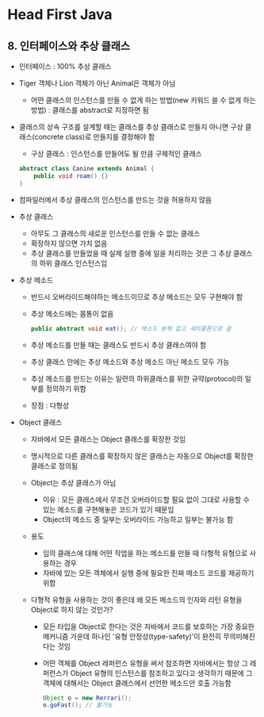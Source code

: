 # Head First Java

## 8. 인터페이스와 추상 클래스

- 인터페이스 : 100% 추상 클래스

- Tiger 객체나 Lion 객체가 아닌 Animal은 객체가 아님

  - 어떤 클래스의 인스턴스를 만들 수 없게 하는 방법(new 키워드 쓸 수 없게 하는 방법) : 클래스를 abstract로 지정하면 됨

- 클래스의 상속 구조를 설계할 때는 클래스를 추상 클래스로 만들지 아니면 구상 클래스(concrete class)로 만들지를 결정해야 함

  - 구상 클래스 : 인스턴스를 만들어도 될 만큼 구체적인 클래스

  ```java
  abstract class Canine extends Animal {
      public void roam() {}
  }
  ```

- 컴파일러에서 추상 클래스의 인스턴스를 만드는 것을 허용하지 않음

- 추상 클래스 

  - 아무도 그 클래스의 새로운 인스턴스를 만들 수 없는 클래스
  - 확장하지 않으면 가치 없음
  - 추상 클래스를 만들었을 때 실제 실행 중에 일을 처리하는 것은 그 추상 클래스의 하위 클래스 인스턴스임

- 추상 메소드

  - 반드시 오버라이드해야하는 메소드이므로 추상 메소드는 모두 구현해야 함

  - 추상 메소드에는 몸통이 없음

    ```java
    public abstract void eat(); // 메소드 본체 없고 세미콜론으로 끝
    ```

  - 추상 메소드를 만들 때는 클래스도 반드시 추상 클래스여야 함

  - 추상 클래스 안에는 추상 메소드와 추상 메소드 아닌 메소드 모두 가능

  - 추상 메소드를 만드는 이유는 일련의 하위클래스를 위한 규약(protocol)의 일부를 정의하기 위함

  - 장점 : 다형성

- Object 클래스

  - 자바에서 모든 클래스는 Object 클래스를 확장한 것임

  - 명시적으로 다른 클래스를 확장하지 않은 클래스는 자동으로 Object를 확장한 클래스로 정의됨

  - Object는 추상 클래스가 아님

    - 이유 : 모든 클래스에서 무조건 오버라이드할 필요 없이 그대로 사용할 수 있는 메소드를 구현해놓은 코드가 있기 때문임
    - Object의 메소드 중 일부는 오버라이드 가능하고 일부는 불가능 함

  - 용도

    - 임의 클래스에 대해 어떤 작업을 하는 메소드를 만들 때 다형적 유형으로 사용하는 경우
    - 자바에 있는 모든 객체에서 실행 중에 필요한 진짜 메소드 코드를 제공하기 위함

  - 다형적 유형을 사용하는 것이 좋은데 왜 모든 메소드의 인자와 리턴 유형을 Object로 하지 않는 것인가?

    - 모든 타입을 Object로 한다는 것은 자바에서 코드를 보호하는 가장 중요한 메커니즘 가운데 하나인 '유형 안정성(type-safety)'이 완전히 무의미해진다는 것임

    - 어떤 객체를 Object 레퍼런스 유형을 써서 참조하면 자바에서는 항상 그 레퍼런스가 Object 유형의 인스턴스를 참조하고 있다고 생각하기 때문에 그 객체에 대해서는 Object 클래스에서 선언한 메소드만 호출 가능함

      ```java
      Object o = new Rerrari();
      o.goFast(); // 불가능
      ```

      ​

  ​

